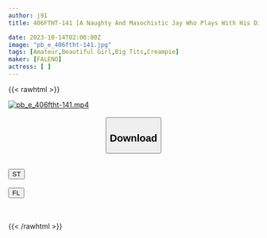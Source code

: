 ```yaml
---
author: j91
title: 406FTHT-141 [A Naughty And Masochistic Jay Who Plays With His Dick! 】The Temptation Of Plump Thighs That Are Still Developing! [I Didn’t Lick It ♪ I Just Tasted It! 】Don’t Cum Until I Tell You To Go! [It’s Delicious! Give Me More! ] Lick The Precum From The Dick And Eat It! [Sensitive Jay Type That Is Twitching! ] He Rubs His Erect Dick Against The Soft Pussy And Dies With His Teasing Intercrural Sex! [I Want To Do It! No After School 01 #Akari-Chan/Tennis Club]

date: 2023-10-14T02:00:00Z
image: "pb_e_406ftht-141.jpg"
tags: [Amateur,Beautiful Girl,Big Tits,Creampie]
maker: [FALENO]
actress: [ ]
---
```



{{< rawhtml >}}

<div class="video" data-videoid="GwqwK2mkrqs1gLY">
    <a href="javascript:;">
        <img src="https://my.j91.asia/posts/pb_e_406ftht-141/pb_e_406ftht-141.jpg" width="WIDTH" height="HEIGHT" alt="pb_e_406ftht-141.mp4" loading="lazy">
    </a>
</div>

<script type="text/javascript" src="https://j91.asia/asset/on-demand-st.js"></script>

<br>
  <link rel="stylesheet" href="https://j91.asia/asset/bs5.css">
  
  <center>
  <button class="btn btn-primary" type="button" data-bs-toggle="collapse" data-bs-target=".multi-collapse" aria-expanded="false" aria-controls="multiCollapseExample1 multiCollapseExample2"><h2>Download</h2></button></center>
</p>
<div class="row">
  <div class="col">
    <div class="collapse multi-collapse" id="multiCollapseExample1">
      <div class="card card-body">
	      	      <br>
<div class="buttons">  
<a href="https://streamtape.to/v/GwqwK2mkrqs1gLY"><button class="btn-hover color-3"><i class="fa fa-download"></i> ST</button></a></div>
    </div>
  </div>
</div>
  <div class="col">
    <div class="collapse multi-collapse" id="multiCollapseExample2">
      <div class="card card-body">
	      <br>
<div class="buttons">
    <a href="https://filelions.online/f/f97mya1j2470"><button class="btn-hover color-9"><i class="fa fa-download"></i> FL</button></a></div>
<br><br>
      </div>
    </div>
  </div>
</div>

{{< /rawhtml >}}
